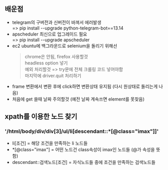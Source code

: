 ## 배운점
- telegram의 구버전과 신버전이 바껴서 에러발생    
=> pip install --upgrade python-telegram-bot==13.14
- apscheduler 최신으로 업그레이드 필요   
=> pip install --upgrade apscheduler
- ec2 ubuntu에 백그라운드로 selenium을 돌리기 위해선 
  > chrome은 안됨, firefox 사용할것   
  > headless option 넣기   
  > 예외 처리할것 => try문에 전체 크롤링 코드 넣어야함  
  > 마지막에 driver.quit 처리하기
- frame 변환에서 변환 후에 click하면 변환상태 유지됨 (다시 원상태로 돌리는게 나음)
- 처음에 get 쓸때 날짜 주의할것 (예전 날짜 계속쓰면 element를 못찾음)


## xpath를 이용한 노드 찾기
### '/html/body/div/div[3]/ul/li[descendant::*[@class="imax"]]'
- li[조건] = 해당 조건을 만족하는 li 노드들
- *[@class="imax"] = 어떤 노드건 class속성이 imax인 노드들 (@가 속성을 뜻함)
- descendant::검색노드[조건] = 자식노드들 중에 조건을 만족하는 검색노드들
